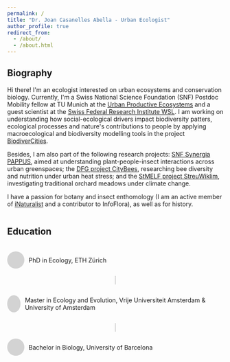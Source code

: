 ```yaml
---
permalink: /
title: "Dr. Joan Casanelles Abella - Urban Ecologist"
author_profile: true
redirect_from: 
  - /about/
  - /about.html
---
```


## Biography

Hi there! I'm an ecologist interested on urban ecosystems and conservation biology. Currently, I'm a Swiss National Science Foundation (SNF) Postdoc Mobility fellow at TU Munich at the [Urban Productive Ecosystems](https://upe-lab.de/) and a guest scientist at the [Swiss Federal Research Institute WSL](https://www.wsl.ch/de/mitarbeitende/casanell/). I am working on understanding how social-ecological drivers impact biodiversity patters, ecological processes and nature's contributions to people by applying macroecological and biodiversity modelling tools in the project [BiodiverCities](https://www.lss.ls.tum.de/en/upe/forschung/biodivercities/).

Besides, I am also part of the following research projects: [SNF Synergia PAPPUS](https://www.wsl.ch/en/projects/plants-and-people-in-urban-green-space-pappus/), aimed at understanding plant-people-insect interactions across urban greenspaces; the [DFG project CityBees](https://www.lss.ls.tum.de/en/upe/research/citybees/), researching bee diversity and nutrition under urban heat stress; and the [StMELF project StreuWiklim](https://www.lss.ls.tum.de/en/upe/research/streuwiklim/), investigating traditional orchard meadows under climate change.

I have a passion for botany and insect enthomology (I am an active member of [iNaturalist](https://www.inaturalist.org/people/joan57) and a contributor to InfoFlora), as well as for history. 

<div class="education-section">
  <h2>Education</h2>
  <div class="education-item">
    <div class="circle">
      <i class="fas fa-graduation-cap icon"></i>
    </div>
    <p>PhD in Ecology, ETH Zürich</p>
  </div>
  <div class="line"></div>
  
  <div class="education-item">
    <div class="circle">
      <i class="fas fa-graduation-cap icon"></i>
    </div>
    <p>Master in Ecology and Evolution, Vrije Universiteit Amsterdam & University of Amsterdam</p>
  </div>
  <div class="line"></div>
  
  <div class="education-item">
    <div class="circle">
      <i class="fas fa-graduation-cap icon"></i>
    </div>
    <p>Bachelor in Biology, University of Barcelona</p>
  </div>
</div>

<style>
.education-section {
  display: flex;
  flex-direction: column;
  align-items: flex-start; /* Align items to the left */
}

.education-item {
  display: flex;
  align-items: center;
  margin: 1em 0;
}

.circle {
  width: 40px;
  height: 40px;
  border-radius: 50%;
  background-color: lightgray; /* Change circle color to light gray */
  display: flex;
  align-items: center;
  justify-content: center;
  margin-right: 10px;
}

.icon {
  color: #86AC41; /* Change icon color to #86AC41 */
  font-size: 20px; /* Adjust icon size */
}

.line {
  width: 2px;
  height: 20px; /* Adjust line height */
  background-color: lightgray; /* Change line color to light gray */
  margin: 0 auto; /* Center the line */
}
</style>



